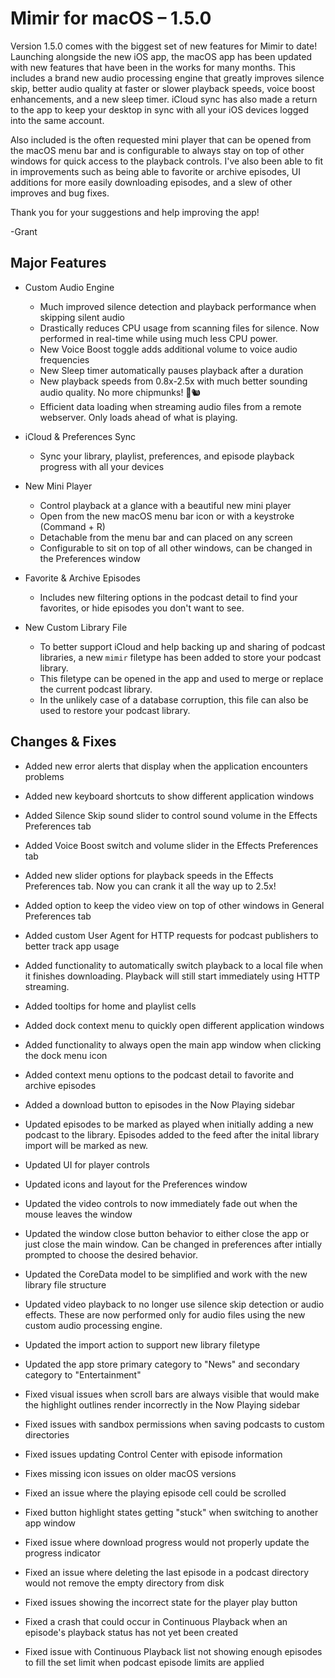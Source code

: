 # Mimir for macOS – 1.5.0

Version 1.5.0 comes with the biggest set of new features for Mimir to date! Launching alongside the new iOS app, the macOS app has been updated with new features that have been in the works for many months. This includes a brand new audio processing engine that greatly improves silence skip, better audio quality at faster or slower playback speeds, voice boost enhancements, and a new sleep timer. iCloud sync has also made a return to the app to keep your desktop in sync with all your iOS devices logged into the same account.

Also included is the often requested mini player that can be opened from the macOS menu bar and is configurable to always stay on top of other windows for quick access to the playback controls. I've also been able to fit in improvements such as being able to favorite or archive episodes, UI additions for more easily downloading episodes, and a slew of other improves and bug fixes. 

Thank you for your suggestions and help improving the app!

-Grant


## Major Features
- Custom Audio Engine
  - Much improved silence detection and playback performance when skipping silent audio
  - Drastically reduces CPU usage from scanning files for silence. Now performed in real-time while using much less CPU power. 
  - New Voice Boost toggle adds additional volume to voice audio frequencies
  - New Sleep timer automatically pauses playback after a duration
  - New playback speeds from 0.8x-2.5x with much better sounding audio quality. No more chipmunks! 🚫🐿
  - Efficient data loading when streaming audio files from a remote webserver. Only loads ahead of what is playing.
  
- iCloud & Preferences Sync
  - Sync your library, playlist, preferences, and episode playback progress with all your devices

- New Mini Player
  - Control playback at a glance with a beautiful new mini player
  - Open from the new macOS menu bar icon or with a keystroke (Command + R)
  - Detachable from the menu bar and can placed on any screen
  - Configurable to sit on top of all other windows, can be changed in the Preferences window

- Favorite & Archive Episodes
  - Includes new filtering options in the podcast detail to find your favorites, or hide episodes you don't want to see.
  
- New Custom Library File
  - To better support iCloud and help backing up and sharing of podcast libraries, a new `mimir` filetype has been added to store your podcast library.
  - This filetype can be opened in the app and used to merge or replace the current podcast library.
  - In the unlikely case of a database corruption, this file can also be used to restore your podcast library.


## Changes & Fixes
- Added new error alerts that display when the application encounters problems
- Added new keyboard shortcuts to show different application windows
- Added Silence Skip sound slider to control sound volume in the Effects Preferences tab
- Added Voice Boost switch and volume slider in the Effects Preferences tab
- Added new slider options for playback speeds in the Effects Preferences tab. Now you can crank it all the way up to 2.5x!
- Added option to keep the video view on top of other windows in General Preferences tab
- Added custom User Agent for HTTP requests for podcast publishers to better track app usage
- Added functionality to automatically switch playback to a local file when it finishes downloading. Playback will still start immediately using HTTP streaming.
- Added tooltips for home and playlist cells
- Added dock context menu to quickly open different application windows
- Added functionality to always open the main app window when clicking the dock menu icon
- Added context menu options to the podcast detail to favorite and archive episodes
- Added a download button to episodes in the Now Playing sidebar

- Updated episodes to be marked as played when initially adding a new podcast to the library. Episodes added to the feed after the inital library import will be marked as new.
- Updated UI for player controls
- Updated icons and layout for the Preferences window
- Updated the video controls to now immediately fade out when the mouse leaves the window
- Updated the window close button behavior to either close the app or just close the main window. Can be changed in preferences after intially prompted to choose the desired behavior.
- Updated the CoreData model to be simplified and work with the new library file structure
- Updated video playback to no longer use silence skip detection or audio effects. These are now performed only for audio files using the new custom audio processing engine.
- Updated the import action to support new library filetype
- Updated the app store primary category to "News" and secondary category to "Entertainment"

- Fixed visual issues when scroll bars are always visible that would make the highlight outlines render incorrectly in the Now Playing sidebar
- Fixed issues with sandbox permissions when saving podcasts to custom directories
- Fixed issues updating Control Center with episode information
- Fixes missing icon issues on older macOS versions
- Fixed an issue where the playing episode cell could be scrolled
- Fixed button highlight states getting "stuck" when switching to another app window
- Fixed issue where download progress would not properly update the progress indicator
- Fixed an issue where deleting the last episode in a podcast directory would not remove the empty directory from disk
- Fixed issues showing the incorrect state for the player play button
- Fixed a crash that could occur in Continuous Playback when an episode's playback status has not yet been created
- Fixed issue with Continuous Playback list not showing enough episodes to fill the set limit when podcast episode limits are applied

